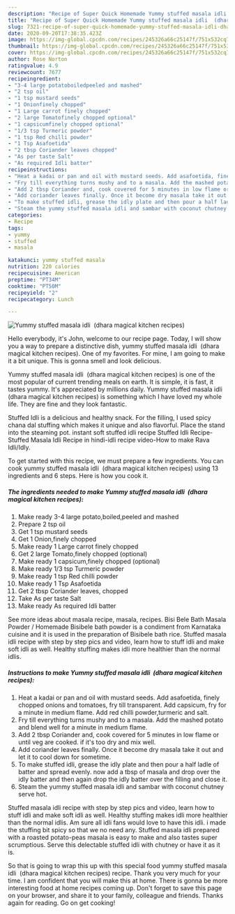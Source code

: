 ```yaml
---
description: "Recipe of Super Quick Homemade Yummy stuffed masala idli  (dhara magical kitchen recipes)"
title: "Recipe of Super Quick Homemade Yummy stuffed masala idli  (dhara magical kitchen recipes)"
slug: 7321-recipe-of-super-quick-homemade-yummy-stuffed-masala-idli-dhara-magical-kitchen-recipes
date: 2020-09-20T17:38:35.423Z
image: https://img-global.cpcdn.com/recipes/245326a66c25147f/751x532cq70/yummy-stuffed-masala-idli-dhara-magical-kitchen-recipes-recipe-main-photo.jpg
thumbnail: https://img-global.cpcdn.com/recipes/245326a66c25147f/751x532cq70/yummy-stuffed-masala-idli-dhara-magical-kitchen-recipes-recipe-main-photo.jpg
cover: https://img-global.cpcdn.com/recipes/245326a66c25147f/751x532cq70/yummy-stuffed-masala-idli-dhara-magical-kitchen-recipes-recipe-main-photo.jpg
author: Rose Norton
ratingvalue: 4.9
reviewcount: 7677
recipeingredient:
- "3-4 large potatoboiledpeeled and mashed"
- "2 tsp oil"
- "1 tsp mustard seeds"
- "1 Onionfinely chopped"
- "1 Large carrot finely chopped"
- "2 large Tomatofinely chopped optional"
- "1 capsicumfinely chopped optional"
- "1/3 tsp Turmeric powder"
- "1 tsp Red chilli powder"
- "1 Tsp Asafoetida"
- "2 tbsp Coriander leaves chopped"
- "As per taste Salt"
- "As required Idli batter"
recipeinstructions:
- "Heat a kadai or pan and oil with mustard seeds. Add asafoetida, finely chopped onions and tomatoes, fry till transparent. Add capsicum, fry for a minute in medium flame. Add red chilli powder,turmeric and salt."
- "Fry till everything turns mushy and to a masala. Add the mashed potato and blend well for a minute in medium flame."
- "Add 2 tbsp Coriander and, cook covered for 5 minutes in low flame or until veg are cooked. if it&#39;s too dry and mix well."
- "Add coriander leaves finally. Once it become dry masala take it out and let it to cool down for sometime."
- "To make stuffed idli, grease the idly plate and then pour a half ladle of batter and spread evenly. now add a tbsp of masala and drop over the idly batter and then again drop the idly batter over the filling and close it."
- "Steam the yummy stuffed masala idli and sambar with coconut chutney serve hot."
categories:
- Recipe
tags:
- yummy
- stuffed
- masala

katakunci: yummy stuffed masala 
nutrition: 220 calories
recipecuisine: American
preptime: "PT34M"
cooktime: "PT50M"
recipeyield: "2"
recipecategory: Lunch

---
```



![Yummy stuffed masala idli  (dhara magical kitchen recipes)](https://img-global.cpcdn.com/recipes/245326a66c25147f/751x532cq70/yummy-stuffed-masala-idli-dhara-magical-kitchen-recipes-recipe-main-photo.jpg)

Hello everybody, it's John, welcome to our recipe page. Today, I will show you a way to prepare a distinctive dish, yummy stuffed masala idli  (dhara magical kitchen recipes). One of my favorites. For mine, I am going to make it a bit unique. This is gonna smell and look delicious.

Yummy stuffed masala idli  (dhara magical kitchen recipes) is one of the most popular of current trending meals on earth. It is simple, it is fast, it tastes yummy. It's appreciated by millions daily. Yummy stuffed masala idli  (dhara magical kitchen recipes) is something which I have loved my whole life. They are fine and they look fantastic.

Stuffed Idli is a delicious and healthy snack. For the filling, I used spicy chana dal stuffing which makes it unique and also flavorful. Place the stand into the steaming pot. instant soft stuffed idli recipe Stuffed Idli Recipe-Stuffed Masala Idli Recipe in hindi-idli recipe video-How to make Rava Idli/Idly.


To get started with this recipe, we must prepare a few ingredients. You can cook yummy stuffed masala idli  (dhara magical kitchen recipes) using 13 ingredients and 6 steps. Here is how you cook it.

<!--inarticleads1-->

##### The ingredients needed to make Yummy stuffed masala idli  (dhara magical kitchen recipes):

1. Make ready 3-4 large potato,boiled,peeled and mashed
1. Prepare 2 tsp oil
1. Get 1 tsp mustard seeds
1. Get 1 Onion,finely chopped
1. Make ready 1 Large carrot finely chopped
1. Get 2 large Tomato,finely chopped (optional)
1. Make ready 1 capsicum,finely chopped (optional)
1. Make ready 1/3 tsp Turmeric powder
1. Make ready 1 tsp Red chilli powder
1. Make ready 1 Tsp Asafoetida
1. Get 2 tbsp Coriander leaves, chopped
1. Take As per taste Salt
1. Make ready As required Idli batter


See more ideas about masala recipe, masala, recipes. Bisi Bele Bath Masala Powder / Homemade Bisibele bath powder is a condiment from Karnataka cuisine and it is used in the preparation of Bisibele bath rice. Stuffed masala idli recipe with step by step pics and video, learn how to stuff idli and make soft idli as well. Healthy stuffing makes idli more healthier than the normal idlis. 

<!--inarticleads2-->

##### Instructions to make Yummy stuffed masala idli  (dhara magical kitchen recipes):

1. Heat a kadai or pan and oil with mustard seeds. Add asafoetida, finely chopped onions and tomatoes, fry till transparent. Add capsicum, fry for a minute in medium flame. Add red chilli powder,turmeric and salt.
1. Fry till everything turns mushy and to a masala. Add the mashed potato and blend well for a minute in medium flame.
1. Add 2 tbsp Coriander and, cook covered for 5 minutes in low flame or until veg are cooked. if it&#39;s too dry and mix well.
1. Add coriander leaves finally. Once it become dry masala take it out and let it to cool down for sometime.
1. To make stuffed idli, grease the idly plate and then pour a half ladle of batter and spread evenly. now add a tbsp of masala and drop over the idly batter and then again drop the idly batter over the filling and close it.
1. Steam the yummy stuffed masala idli and sambar with coconut chutney serve hot.


Stuffed masala idli recipe with step by step pics and video, learn how to stuff idli and make soft idli as well. Healthy stuffing makes idli more healthier than the normal idlis. Am sure all idli fans would love to have this idli. i made the stuffing bit spicy so that we no need any. Stuffed masala idli prepared with a roasted potato-peas masala is easy to make and also tastes super scrumptious. Serve this delectable stuffed idli with chutney or have it as it is. 

So that is going to wrap this up with this special food yummy stuffed masala idli  (dhara magical kitchen recipes) recipe. Thank you very much for your time. I am confident that you will make this at home. There is gonna be more interesting food at home recipes coming up. Don't forget to save this page on your browser, and share it to your family, colleague and friends. Thanks again for reading. Go on get cooking!
